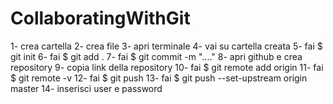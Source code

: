 # CollaboratingWithGit
1- crea cartella
2- crea file
3- apri terminale
4- vai su cartella creata
5- fai $ git init
6- fai $ git add .
7- fai $ git commit -m "...."
8- apri github e crea repository
9- copia link della repository
10- fai $ git remote add origin <link copiato>
11- fai $ git remote -v
12- fai $ git push
13- fai $ git push --set-upstream origin master
14- inserisci user e password

